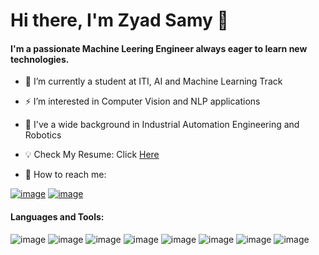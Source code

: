 # Hi there, I'm Zyad Samy  👋

#### I'm a passionate Machine Leering Engineer always eager to learn new technologies. 

- 🔭 I’m currently a student at ITI, AI and Machine Learning Track

- ⚡ I’m interested in Computer Vision and NLP applications

- 📖 I've a wide background in Industrial Automation Engineering and Robotics

- 💡 Check My Resume: Click [Here](https://drive.google.com/file/d/1X89Uw_AByfAYwQZ4pup50-IeJjFzjj3Z/view?usp=sharing)

- 🔎 How to reach me:

[![image](https://github.com/ZyadSamy96/ZyadSamy96/assets/94635686/24c3e53e-2bd9-4b9a-a9c9-c12831304f6f)](https://www.linkedin.com/in/zyad-samy-b2b4b4191/)      [![image](https://github.com/ZyadSamy96/ZyadSamy96/assets/94635686/c821e46e-7094-43a7-ae87-936089f08ab1)](zyad.samy.096@gmail.com)
 
#### Languages and Tools: 

![image](https://github.com/ZyadSamy96/ZyadSamy96/assets/94635686/66c810f5-288c-4178-8aee-dd8676b6703e) ![image](https://github.com/ZyadSamy96/ZyadSamy96/assets/94635686/9e88b32a-76fa-4ec6-bc49-75bd8eb69d0f) ![image](https://github.com/ZyadSamy96/ZyadSamy96/assets/94635686/a4bc6ae1-5a77-411c-ac56-a79f7425979a) ![image](https://github.com/ZyadSamy96/ZyadSamy96/assets/94635686/a1a120f2-c18b-4d9e-bf56-177024b1fce1) ![image](https://github.com/ZyadSamy96/ZyadSamy96/assets/94635686/28dada79-3a57-494e-aff2-dbd1ce80350b) ![image](https://github.com/ZyadSamy96/ZyadSamy96/assets/94635686/ef072b0d-f812-40bc-8a36-5b2082387bd5) ![image](https://github.com/ZyadSamy96/ZyadSamy96/assets/94635686/c0f1f63d-8f8d-4a2f-8a0b-78aeef873084) ![image](https://github.com/ZyadSamy96/ZyadSamy96/assets/94635686/907cfe0c-87e3-424c-ad9a-dc4d5cc3e84c)








